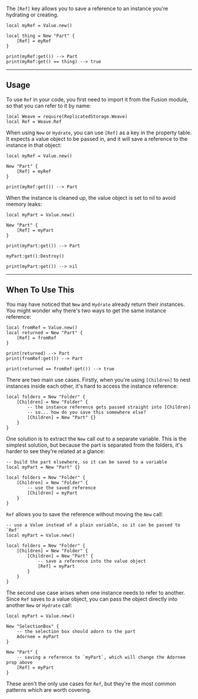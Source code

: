 The `[Ref]` key allows you to save a reference to an instance you're hydrating
or creating.

```luau
local myRef = Value.new()

local thing = New "Part" {
    [Ref] = myRef
}

print(myRef:get()) --> Part
print(myRef:get() == thing) --> true
```

---

## Usage

To use `Ref` in your code, you first need to import it from the Fusion module,
so that you can refer to it by name:

```luau linenums="1"
local Weave = require(ReplicatedStorage.Weave)
local Ref = Weave.Ref
```

When using `New` or `Hydrate`, you can use `[Ref]` as a key in the property
table. It expects a value object to be passed in, and it will save a reference
to the instance in that object:

```luau
local myRef = Value.new()

New "Part" {
    [Ref] = myRef
}

print(myRef:get()) --> Part
```

When the instance is cleaned up, the value object is set to nil to avoid memory
leaks:

```luau
local myPart = Value.new()

New "Part" {
    [Ref] = myPart
}

print(myPart:get()) --> Part

myPart:get():Destroy()

print(myPart:get()) --> nil
```

---

## When To Use This

You may have noticed that `New` and `Hydrate` already return their instances.
You might wonder why there's two ways to get the same instance reference:

```luau
local fromRef = Value.new()
local returned = New "Part" {
    [Ref] = fromRef
}

print(returned) --> Part
print(fromRef:get()) --> Part

print(returned == fromRef:get()) --> true
```

There are two main use cases. Firstly, when you're using `[Children]` to nest
instances inside each other, it's hard to access the instance reference:

```luau
local folders = New "Folder" {
    [Children] = New "Folder" {
        -- the instance reference gets passed straight into [Children]
        -- so... how do you save this somewhere else?
        [Children] = New "Part" {}
    }
}
```

One solution is to extract the `New` call out to a separate variable. This is
the simplest solution, but because the part is separated from the folders, it's
harder to see they're related at a glance:

```luau
-- build the part elsewhere, so it can be saved to a variable
local myPart = New "Part" {}

local folders = New "Folder" {
    [Children] = New "Folder" {
        -- use the saved reference
        [Children] = myPart
    }
}
```

`Ref` allows you to save the reference without moving the `New` call:

```luau
-- use a Value instead of a plain variable, so it can be passed to `Ref`
local myPart = Value.new()

local folders = New "Folder" {
    [Children] = New "Folder" {
        [Children] = New "Part" {
            -- save a reference into the value object
            [Ref] = myPart
        }
    }
}
```

The second use case arises when one instance needs to refer to another. Since
`Ref` saves to a value object, you can pass the object directly into another
`New` or `Hydrate` call:

```luau
local myPart = Value.new()

New "SelectionBox" {
    -- the selection box should adorn to the part
    Adornee = myPart
}

New "Part" {
    -- saving a reference to `myPart`, which will change the Adornee prop above
    [Ref] = myPart
}
```

These aren't the only use cases for `Ref`, but they're the most common patterns
which are worth covering.
